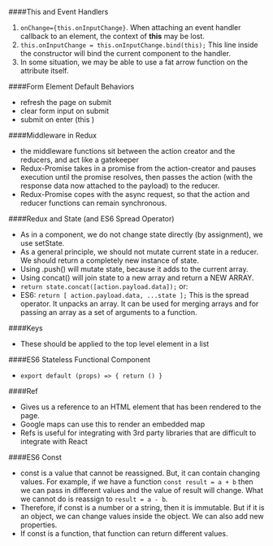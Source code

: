 ####This and Event Handlers 
1. `onChange={this.onInputChange}`. When attaching an event handler callback to an element, the context of **this** may be lost.  
2. `this.onInputChange = this.onInputChange.bind(this);` This line inside the constructor will bind the current component to the handler.
3. In some situation, we may be able to use a fat arrow function on the attribute itself.  

####Form Element Default Behaviors
- refresh the page on submit 
- clear form input on submit 
- submit on enter  (this ) 

####Middleware in Redux 
- the middleware functions sit between the action creator and the reducers, and act like a gatekeeper  
- Redux-Promise takes in a promise from the action-creator and pauses execution until the promise resolves, then passes the action (with the response data now attached to the payload) to the reducer. 
- Redux-Promise copes with the async request, so that the action and reducer functions can remain synchronous.  

####Redux and State (and ES6 Spread Operator)
- As in a component, we do not change state directly (by assignment), we use setState.  
- As a general principle, we should not mutate current state in a reducer. We should return a completely new instance of state. 
- Using .push() will mutate state, because it adds to the current array.
- Using concat() will join state to a new array and return a NEW ARRAY. 
- `return state.concat([action.payload.data]);` or:   
- ES6: `return [ action.payload.data, ...state ];` This is the spread operator. It unpacks an array. It can be used for merging arrays and for passing an array as a set of arguments to a function. 

####Keys
- These should be applied to the top level element in a list

####ES6 Stateless Functional Component
- `export default (props) => { return () }`

####Ref 
- Gives us a reference to an HTML element that has been rendered to the page. 
- Google maps can use this to render an embedded map
- Refs is useful for integrating with 3rd party libraries that are difficult to integrate with React  

####ES6 Const
- const is a value that cannot be reassigned. But, it can contain changing values. For example, if we have a function `const result = a + b` then we can pass in different values and the value of result will change. What we cannot do is reassign to `result = a - b`. 
- Therefore, if const is a number or a string, then it is immutable. But if it is an object, we can change values inside the object. We can also add new properties. 
- If const is a function, that function can return different values. 
  